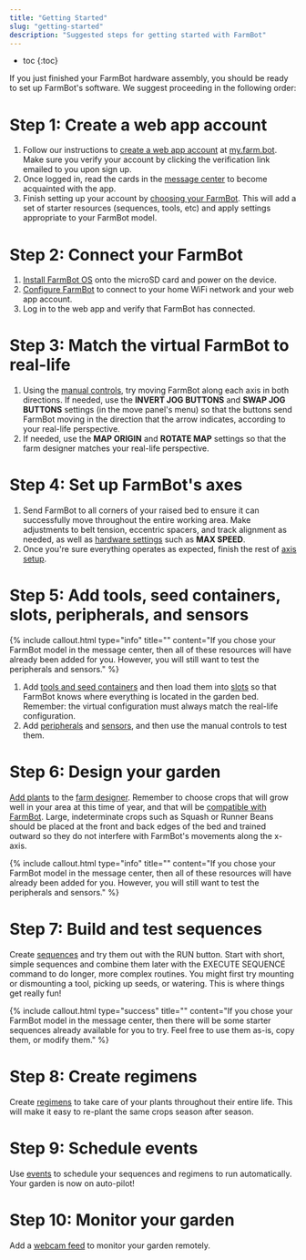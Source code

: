 ```yaml
---
title: "Getting Started"
slug: "getting-started"
description: "Suggested steps for getting started with FarmBot"
---
```


* toc
{:toc}

If you just finished your FarmBot hardware assembly, you should be ready to set up FarmBot's software. We suggest proceeding in the following order:

# Step 1: Create a web app account
1. Follow our instructions to [create a web app account](../The-FarmBot-Web-App/the-farmbot-web-app/creating-an-account.md) at [my.farm.bot](https://my.farm.bot). Make sure you verify your account by clicking the verification link emailed to you upon sign up.
2. Once logged in, read the cards in the [message center](../The-FarmBot-Web-App/the-farmbot-web-app/message-center.md) to become acquainted with the app.
3. Finish setting up your account by [choosing your FarmBot](../The-FarmBot-Web-App/the-farmbot-web-app/creating-an-account.md#choose-your-farmbot). This will add a set of starter resources (sequences, tools, etc) and apply settings appropriate to your FarmBot model.

# Step 2: Connect your FarmBot
1. [Install FarmBot OS](../FarmBot-OS/farmbot-os.md#installation) onto the microSD card and power on the device.
2. [Configure FarmBot](../FarmBot-OS/farmbot-os/configurator.md) to connect to your home WiFi network and your web app account.
3. Log in to the web app and verify that FarmBot has connected.

# Step 3: Match the virtual FarmBot to real-life
1. Using the [manual controls](../The-FarmBot-Web-App/controls.md), try moving FarmBot along each axis in both directions. If needed, use the **INVERT JOG BUTTONS** and **SWAP JOG BUTTONS** settings (in the move panel's <i class='fa fa-cog'></i> menu) so that the <span class="fb-button fb-gray"><i class='fa fa-arrow-left'></i></span> <span class="fb-button fb-gray"><i class='fa fa-arrow-right'></i></span> <span class="fb-button fb-gray"><i class='fa fa-arrow-up'></i></span> <span class="fb-button fb-gray"><i class='fa fa-arrow-down'></i></span> buttons send FarmBot moving in the direction that the arrow indicates, according to your real-life perspective.
2. If needed, use the **MAP ORIGIN** and **ROTATE MAP** settings so that the farm designer matches your real-life perspective.

# Step 4: Set up FarmBot's axes
1. Send FarmBot to all corners of your raised bed to ensure it can successfully move throughout the entire working area. Make adjustments to belt tension, eccentric spacers, and track alignment as needed, as well as [hardware settings](../The-FarmBot-Web-App/settings.md) such as **MAX SPEED**.
2. Once you're sure everything operates as expected, finish the rest of [axis setup](how-to-guides/axis-setup.md).

# Step 5: Add tools, seed containers, slots, peripherals, and sensors

{%
include callout.html
type="info"
title=""
content="If you chose your FarmBot model in the message center, then all of these resources will have already been added for you. However, you will still want to test the peripherals and sensors."
%}

1. Add [tools and seed containers](../The-FarmBot-Web-App/tools.md) and then load them into [slots](../The-FarmBot-Web-App/tools.md#tools-and-seed-containers) so that FarmBot knows where everything is located in the garden bed. Remember: the virtual configuration must always match the real-life configuration.
2. Add [peripherals](../The-FarmBot-Web-App/controls/peripherals.md) and [sensors](../The-FarmBot-Web-App/sensors.md), and then use the manual controls to test them.

# Step 6: Design your garden
[Add plants](../The-FarmBot-Web-App/plants.md) to the [farm designer](../The-FarmBot-Web-App/farm-designer.md). Remember to choose crops that will grow well in your area at this time of year, and that will be [compatible with FarmBot](http://seeds.farm.bot). Large, indeterminate crops such as Squash or Runner Beans should be placed at the front and back edges of the bed and trained outward so they do not interfere with FarmBot's movements along the x-axis.

{%
include callout.html
type="info"
title=""
content="If you chose your FarmBot model in the message center, then all of these resources will have already been added for you. However, you will still want to test the peripherals and sensors."
%}

# Step 7: Build and test sequences
Create [sequences](../The-FarmBot-Web-App/sequences.md) and try them out with the <span class="fb-button fb-orange">RUN</span> button. Start with short, simple sequences and combine them later with the <span class="fb-step fb-execute">EXECUTE SEQUENCE</span> command to do longer, more complex routines. You might first try mounting or dismounting a tool, picking up seeds, or watering. This is where things get really fun!

{%
include callout.html
type="success"
title=""
content="If you chose your FarmBot model in the message center, then there will be some starter sequences already available for you to try. Feel free to use them as-is, copy them, or modify them."
%}

# Step 8: Create regimens
Create [regimens](../The-FarmBot-Web-App/regimens.md) to take care of your plants throughout their entire life. This will make it easy to re-plant the same crops season after season.

# Step 9: Schedule events
Use [events](../The-FarmBot-Web-App/events.md) to schedule your sequences and regimens to run automatically. Your garden is now on auto-pilot!

# Step 10: Monitor your garden
Add a [webcam feed](../The-FarmBot-Web-App/controls/webcam-feeds.md) to monitor your garden remotely.
